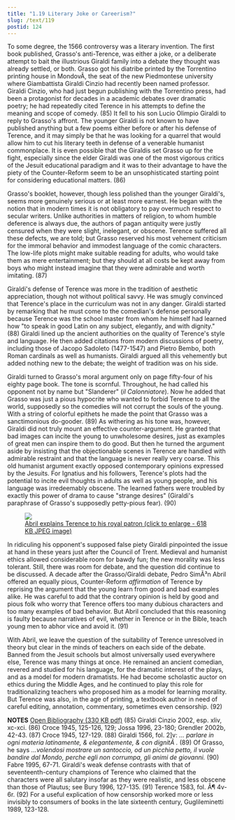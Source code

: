 ```yaml
---
title: "1.19 Literary Joke or Careerism?"
slug: /text/119
postid: 124
---
```

To some degree, the 1566 controversy was a literary invention. The first book published, Grasso's anti-Terence, was either a joke, or a deliberate attempt to bait the illustrious Giraldi family into a debate they thought was already settled, or both. Grasso got his diatribe printed by the Torrentino printing house in MondovÃ­, the seat of the new Piedmontese university where Giambattista Giraldi Cinzio had recently been named professor. Giraldi Cinzio, who had just begun publishing with the Torrentino press, had been a protagonist for decades in a academic debates over dramatic poetry; he had repeatedly cited Terence in his attempts to define the meaning and scope of comedy. (85) It fell to his son Lucio Olimpio Giraldi to reply to Grasso's affront. The younger Giraldi is not known to have published anything but a few poems either before or after his defense of Terence, and it may simply be that he was looking for a quarrel that would allow him to cut his literary teeth in defense of a venerable humanist commonplace. It is even possible that the Giraldis set Grasso up for the fight, especially since the elder Giraldi was one of the most vigorous critics of the Jesuit educational paradigm and it was to their advantage to have the piety of the Counter-Reform seem to be an unsophisticated starting point for considering educational matters. (86)

Grasso's booklet, however, though less polished than the younger Giraldi's, seems more genuinely serious or at least more earnest. He began with the notion that in modern times it is not obligatory to pay overmuch respect to secular writers. Unlike authorities in matters of religion, to whom humble deference is always due, the authors of pagan antiquity were justly censured when they were slight, inelegant, or obscene. Terence suffered all these defects, we are told; but Grasso reserved his most vehement criticism for the immoral behavior and immodest language of the comic characters. The low-life plots might make suitable reading for adults, who would take them as mere entertainment; but they should at all costs be kept away from boys who might instead imagine that they were admirable and worth imitating. (87)

Giraldi's defense of Terence was more in the tradition of aesthetic appreciation, though not without political savvy. He was smugly convinced that Terence's place in the curriculum was not in any danger. Giraldi started by remarking that he must come to the comedian's defense personally because Terence was the school master from whom he himself had learned how "to speak in good Latin on any subject, elegantly, and with dignity." (88) Giraldi lined up the ancient authorities on the quality of Terence's style and language. He then added citations from modern discussions of poetry, including those of Jacopo Sadoleto (1477-1547) and Pietro Bembo, both Roman cardinals as well as humanists. Giraldi argued all this vehemently but added nothing new to the debate; the weight of tradition was on his side.

Giraldi turned to Grasso's moral argument only on page fifty-four of his eighty page book. The tone is scornful. Throughout, he had called his opponent not by name but "Slanderer" (<em>il Calonniatore</em>). Now he added that Grasso was just a pious hypocrite who wanted to forbid Terence to all the world, supposedly so the comedies will not corrupt the souls of the young. With a string of colorful epithets he made the point that Grasso was a sanctimonious do-gooder. (89) As withering as his tone was, however, Giraldi did not truly mount an effective counter-argument. He granted that bad images can incite the young to unwholesome desires, just as examples of great men can inspire them to do good. But then he turned the argument aside by insisting that the objectionable scenes in Terence are handled with admirable restraint and that the language is never really very coarse. This old humanist argument exactly opposed contemporary opinions expressed by the Jesuits. For Ignatius and his followers, Terence's plots had the potential to incite evil thoughts in adults as well as young people, and his language was irredeemably obscene. The learned fathers were troubled by exactly this power of drama to cause "strange desires" (Giraldi's paraphrase of Grasso's supposedly petty-pious fear). (90)
<p style="text-align: center;"></p>


<figure class="mkdn-figure">
    <a href="/images_full/1.00_Chapter_One/HFS_113.02.jpg" class="mkdn-image-link">
    <img class="mkdn-image" src="/images_full/1.00_Chapter_One/HFS_113.02.jpg" />
    <figcaption class="mkdn-figcaption">Abril explains Terence to his royal patron (click to enlarge - 618 KB JPEG image)</figcaption>
    </a>
</figure>

In ridiculing his opponent's supposed false piety Giraldi pinpointed the issue at hand in these years just after the Council of Trent. Medieval and humanist ethics allowed considerable room for bawdy fun; the new morality was less tolerant. Still, there was room for debate, and the question did continue to be discussed. A decade after the Grasso/Giraldi debate, Pedro SimÃ³n Abril offered an equally pious, Counter-Reform <em>affirmation</em> of Terence by reprising the argument that the young learn from good and bad examples alike. He was careful to add that the contrary opinion is held by good and pious folk who worry that Terence offers too many dubious characters and too many examples of bad behavior. But Abril concluded that this reasoning is faulty because narratives of evil, whether in Terence or in the Bible, teach young men to abhor vice and avoid it. (91)

With Abril, we leave the question of the suitability of Terence unresolved in theory but clear in the minds of teachers on each side of the debate. Banned from the Jesuit schools but almost universally used everywhere else, Terence was many things at once. He remained an ancient comedian, revered and studied for his language, for the dramatic interest of the plays, and as a model for modern dramatists. He had become scholastic auctor on ethics during the Middle Ages, and he continued to play this role for traditionalizing teachers who proposed him as a model for learning morality. But Terence was also, in the age of printing, a textbook author in need of careful editing, annotation, commentary, sometimes even censorship. (92)

<strong>NOTES</strong>
<a href="http://www.humanismforsale.org/bibliography.pdf" target="new">Open Bibliography (330 KB pdf)</a>
(85) Giraldi Cinzio 2002, esp. xliv, xc-xci.
(86) Croce 1945, 125-126, 129; Jossa 1996, 23-180; Grendler 2002b, 42-43.
(87) Croce 1945, 127-129.
(88) Giraldi 1566, fol. 2]v: <em>... parlare in ogni materia latinamente, &amp; elegantemente, &amp; con dignitÃ .</em>
(89) Of Grasso, he says <em>...volendosi mostrare un santoccio, od un picchia petto, il vuole bandire dal Mondo, perche egli non corrumpa, gli animi de giovanni.</em>
(90) Fabre 1995, 67-71. Giraldi's weak defense contrasts with that of seventeenth-century champions of Terence who claimed that the characters were all salutary insofar as they were realistic, and less obscene than those of Plautus; see Bury 1996, 127-135.
(91) Terence 1583, fol. Â¶ 4v-6r.
(92) For a useful explication of how censorship worked more or less invisibly to consumers of books in the late sixteenth century, Guglileminetti 1989, 123-128.
